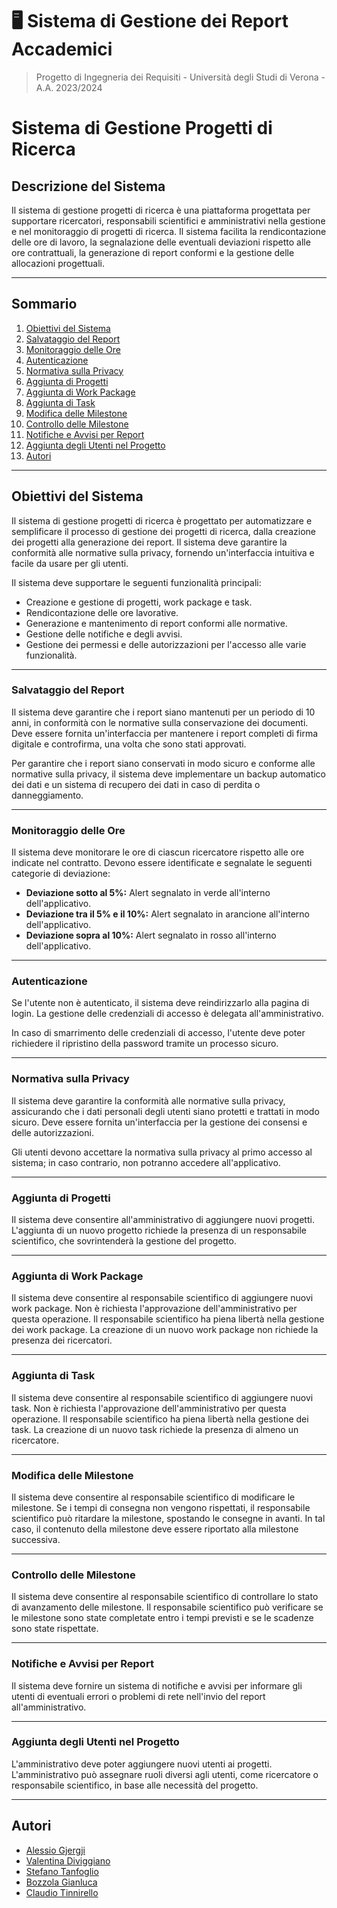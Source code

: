 # 🖥️ Sistema di Gestione dei Report Accademici
> Progetto di Ingegneria dei Requisiti - Università degli Studi di Verona - A.A. 2023/2024
# Sistema di Gestione Progetti di Ricerca

## Descrizione del Sistema
Il sistema di gestione progetti di ricerca è una piattaforma progettata per supportare ricercatori, responsabili scientifici e amministrativi nella gestione e nel monitoraggio di progetti di ricerca. Il sistema facilita la rendicontazione delle ore di lavoro, la segnalazione delle eventuali deviazioni rispetto alle ore contrattuali, la generazione di report conformi e la gestione delle allocazioni progettuali.

---

## Sommario
1. [Obiettivi del Sistema](#obiettivi-del-sistema)
2. [Salvataggio del Report](#salvataggio-del-report)
3. [Monitoraggio delle Ore](#monitoraggio-delle-ore)
4. [Autenticazione](#autenticazione)
5. [Normativa sulla Privacy](#normativa-sulla-privacy)
6. [Aggiunta di Progetti](#aggiunta-di-progetti)
7. [Aggiunta di Work Package](#aggiunta-di-work-package)
8. [Aggiunta di Task](#aggiunta-di-task)
9. [Modifica delle Milestone](#modifica-delle-milestone)
10. [Controllo delle Milestone](#controllo-delle-milestone)
11. [Notifiche e Avvisi per Report](#notifiche-e-avvisi-per-report)
12. [Aggiunta degli Utenti nel Progetto](#aggiunta-degli-utenti-nel-progetto)
13. [Autori](#autori)

---

## Obiettivi del Sistema
Il sistema di gestione progetti di ricerca è progettato per automatizzare e semplificare il processo di gestione dei progetti di ricerca, dalla creazione dei progetti alla generazione dei report. Il sistema deve garantire la conformità alle normative sulla privacy, fornendo un'interfaccia intuitiva e facile da usare per gli utenti.

Il sistema deve supportare le seguenti funzionalità principali:
- Creazione e gestione di progetti, work package e task.
- Rendicontazione delle ore lavorative.
- Generazione e mantenimento di report conformi alle normative.
- Gestione delle notifiche e degli avvisi.
- Gestione dei permessi e delle autorizzazioni per l'accesso alle varie funzionalità.

---

### Salvataggio del Report
Il sistema deve garantire che i report siano mantenuti per un periodo di 10 anni, in conformità con le normative sulla conservazione dei documenti. Deve essere fornita un'interfaccia per mantenere i report completi di firma digitale e controfirma, una volta che sono stati approvati.

Per garantire che i report siano conservati in modo sicuro e conforme alle normative sulla privacy, il sistema deve implementare un backup automatico dei dati e un sistema di recupero dei dati in caso di perdita o danneggiamento.

---

### Monitoraggio delle Ore
Il sistema deve monitorare le ore di ciascun ricercatore rispetto alle ore indicate nel contratto. Devono essere identificate e segnalate le seguenti categorie di deviazione:
- **Deviazione sotto al 5%:** Alert segnalato in verde all'interno dell'applicativo.
- **Deviazione tra il 5% e il 10%:** Alert segnalato in arancione all'interno dell'applicativo.
- **Deviazione sopra al 10%:** Alert segnalato in rosso all'interno dell'applicativo.

---

### Autenticazione
Se l'utente non è autenticato, il sistema deve reindirizzarlo alla pagina di login. La gestione delle credenziali di accesso è delegata all'amministrativo.

In caso di smarrimento delle credenziali di accesso, l'utente deve poter richiedere il ripristino della password tramite un processo sicuro.

---

### Normativa sulla Privacy
Il sistema deve garantire la conformità alle normative sulla privacy, assicurando che i dati personali degli utenti siano protetti e trattati in modo sicuro. Deve essere fornita un'interfaccia per la gestione dei consensi e delle autorizzazioni.

Gli utenti devono accettare la normativa sulla privacy al primo accesso al sistema; in caso contrario, non potranno accedere all'applicativo.

---

### Aggiunta di Progetti
Il sistema deve consentire all'amministrativo di aggiungere nuovi progetti. L'aggiunta di un nuovo progetto richiede la presenza di un responsabile scientifico, che sovrintenderà la gestione del progetto.

---

### Aggiunta di Work Package
Il sistema deve consentire al responsabile scientifico di aggiungere nuovi work package. Non è richiesta l'approvazione dell'amministrativo per questa operazione. Il responsabile scientifico ha piena libertà nella gestione dei work package. La creazione di un nuovo work package non richiede la presenza dei ricercatori.

---

### Aggiunta di Task
Il sistema deve consentire al responsabile scientifico di aggiungere nuovi task. Non è richiesta l'approvazione dell'amministrativo per questa operazione. Il responsabile scientifico ha piena libertà nella gestione dei task. La creazione di un nuovo task richiede la presenza di almeno un ricercatore.

---

### Modifica delle Milestone
Il sistema deve consentire al responsabile scientifico di modificare le milestone. Se i tempi di consegna non vengono rispettati, il responsabile scientifico può ritardare la milestone, spostando le consegne in avanti. In tal caso, il contenuto della milestone deve essere riportato alla milestone successiva.

---

### Controllo delle Milestone
Il sistema deve consentire al responsabile scientifico di controllare lo stato di avanzamento delle milestone. Il responsabile scientifico può verificare se le milestone sono state completate entro i tempi previsti e se le scadenze sono state rispettate.

---

### Notifiche e Avvisi per Report
Il sistema deve fornire un sistema di notifiche e avvisi per informare gli utenti di eventuali errori o problemi di rete nell'invio del report all'amministrativo.

---

### Aggiunta degli Utenti nel Progetto
L'amministrativo deve poter aggiungere nuovi utenti ai progetti. L'amministrativo può assegnare ruoli diversi agli utenti, come ricercatore o responsabile scientifico, in base alle necessità del progetto.

---

## Autori
- [Alessio Gjergji](https://github.com/alessiogj)
- [Valentina Diviggiano](https://github.com/valee001)
- [Stefano Tanfoglio](https://github.com/stetanfoglio)
- [Bozzola Gianluca](https://github.com/gianbo01)
- [Claudio Tinnirello](https://github.com/Tinnyx15)
